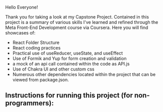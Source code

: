 Hello Everyone!

Thank you for taking a look at my Capstone Project. Contained in this project is a summary of various skills I've learned and refined through the Meta Front-End Development course via Coursera. Here you will find showcases of:

- React Folder Structure
- React coding practices
- Practical use of useReducer, useState, and useEffect
- Use of Formik and Yup for form creation and validation
- a mock of an api call contained within the code as API.js
- Use of Chakra UI and other custom css
- Numerous other dependencies located within the project that can be viewed from package.json.

Instructions for running this project (for non-programmers):
- 

